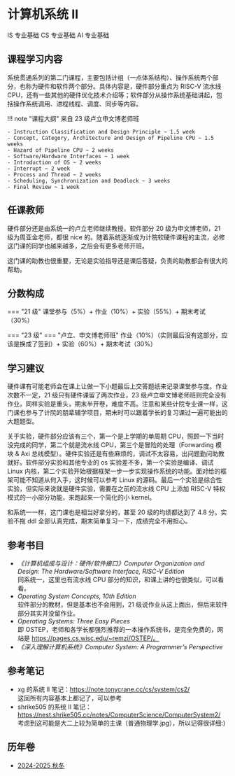 # 计算机系统 Ⅱ
<div class="badges">
<span class="badge is-badge">IS 专业基础</span>
<span class="badge cs-badge">CS 专业基础</span>
<span class="badge ai-badge">AI 专业基础</span>
</div>

## 课程学习内容
系统贯通系列的第二门课程，主要包括计组（一点体系结构）、操作系统两个部分，也称为硬件和软件两个部分。具体内容是，硬件部分重点为 RISC-V 流水线 CPU，还有一些其他的硬件优化技术介绍等；软件部分从操作系统基础讲起，包括操作系统调用、进程线程、调度、同步等内容。

!!! note "课程大纲"
    来自 23 级卢立申文博老师班

    - Instruction Classification and Design Principle ~ 1.5 week
    - Concept, Category, Architecture and Design of Pipeline CPU ~ 1.5 weeks
    - Hazard of Pipeline CPU ~ 2 weeks
    - Software/Hardware Interfaces ~ 1 week
    - Introduction of OS ~ 2 weeks
    - Interrupt ~ 2 week
    - Process and Thread ~ 2 weeks 
    - Scheduling, Synchronization and Deadlock ~ 3 weeks
    - Final Review ~ 1 week

## 任课教师
硬件部分还是由系统一的卢立老师继续教授。软件部分 20 级为申文博老师，21 级为周亚金老师，都很 nice 的。随着系统逐渐成为计院软硬件课程的主流，必修这门课的同学也越来越多，之后会有更多老师开班。

这门课的助教也很重要，无论是实验指导还是课后答疑，负责的助教都会有很大的帮助。

## 分数构成
=== "21 级"
    课堂参与（5%）+ 作业（10%）+ 实验（55%）+ 期末考试（30%）

=== "23 级"
    === "卢立、申文博老师班"
        作业（10%）（实则最后没有这部分，应该是换成了签到）+ 实验（60%）+ 期末考试（30%）

## 学习建议
硬件课有可能老师会在课上让做一下小题最后上交答题纸来记录课堂参与度。作业次数不一定，21 级只有硬件课留了两次作业，23 级卢立申文博老师班则完全没有作业。同样实验是重头，期末半开卷，难度不高。注意和某些计院专业课一样，这门课也参与了计院的朋辈辅学项目，期末时可以跟着学长的复习课过一遍可能出的大题题型。

关于实验，硬件部分应该有三个，第一个是上学期的单周期 CPU，照顾一下当时没完成的同学，第二个就是流水线 CPU，第三个是冒险的处理（Forwarding 模块 & Axi 总线模型）。硬件实验还是有些麻烦的，调试不太容易，出问题勤问助教就好。软件部分实验和其他专业的 os 实验差不多，第一个实验是编译、调试 Linux 内核，第二个实验开始根据框架一步一步实现操作系统的功能。面对给的框架可能不知道从何入手，这时候可以参考 Linux 的源码。最后一个实验是综合性实验，但实际来说就是硬件实验，需要在之前的流水线 CPU 上添加 RISC-V 特权模式的一小部分功能，来跑起来一个简化的小 kernel。

和系统一一样，这门课也是相当好拿分的，甚至 20 级的均绩都达到了 4.8 分。实验不拖 ddl 全部认真完成，期末简单复习一下，成绩完全不用担心。

## 参考书目
- *《计算机组成与设计：硬件/软件接口》Computer Organization and Design: The Hardware/Software Interface, RISC-V Edition*  
    同系统一，这里也有流水线 CPU 部分的知识，和课上讲的也很类似，可以看看。
- *Operating System Concepts, 10th Edition*  
    软件部分的教材，但是基本也不会用到，21 级说作业从这上面出，但后来软件部分其实并没留作业。
- *Operating Systems: Three Easy Pieces*  
    即 OSTEP，老师和各学长都强烈推荐的一本操作系统书，是完全免费的，网站是 https://pages.cs.wisc.edu/~remzi/OSTEP/。
- *《深入理解计算机系统》Computer System: A Programmer’s Perspective*  

## 参考笔记
- xg 的系统 Ⅱ 笔记：https://note.tonycrane.cc/cs/system/cs2/  
    这回所有内容基本上都记了，可以参考
- shrike505 的系统 Ⅱ 笔记：https://nest.shrike505.cc/notes/ComputerScience/ComputerSystem2/  
    考虑到这可能是大二上较为简单的主课（普通物理学.jpg），所以记得很详细:)

## 历年卷

- [2024-2025 秋冬](https://www.cc98.org/topic/6089253)